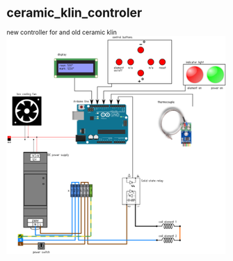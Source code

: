 # ceramic_klin_controler
new controller for and old ceramic klin
![alt tag](diagram_ceramic_styring.png) 
